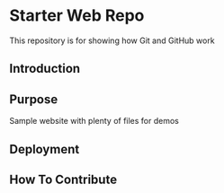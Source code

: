 # Starter Web Repo

This repository is for showing how Git and GitHub work
## Introduction
## Purpose

Sample website with plenty of files for demos
## Deployment
## How To Contribute